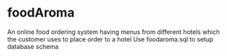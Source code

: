# foodAroma
An online food ordering system having menus from different hotels which the customer uses to place order to a hotel
Use foodaroma.sql to setup database schema

